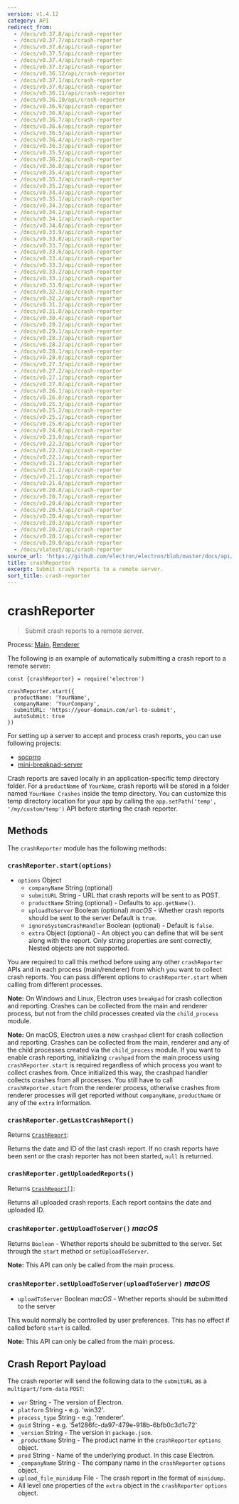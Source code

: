 ```yaml
---
version: v1.4.12
category: API
redirect_from:
  - /docs/v0.37.8/api/crash-reporter
  - /docs/v0.37.7/api/crash-reporter
  - /docs/v0.37.6/api/crash-reporter
  - /docs/v0.37.5/api/crash-reporter
  - /docs/v0.37.4/api/crash-reporter
  - /docs/v0.37.3/api/crash-reporter
  - /docs/v0.36.12/api/crash-reporter
  - /docs/v0.37.1/api/crash-reporter
  - /docs/v0.37.0/api/crash-reporter
  - /docs/v0.36.11/api/crash-reporter
  - /docs/v0.36.10/api/crash-reporter
  - /docs/v0.36.9/api/crash-reporter
  - /docs/v0.36.8/api/crash-reporter
  - /docs/v0.36.7/api/crash-reporter
  - /docs/v0.36.6/api/crash-reporter
  - /docs/v0.36.5/api/crash-reporter
  - /docs/v0.36.4/api/crash-reporter
  - /docs/v0.36.3/api/crash-reporter
  - /docs/v0.35.5/api/crash-reporter
  - /docs/v0.36.2/api/crash-reporter
  - /docs/v0.36.0/api/crash-reporter
  - /docs/v0.35.4/api/crash-reporter
  - /docs/v0.35.3/api/crash-reporter
  - /docs/v0.35.2/api/crash-reporter
  - /docs/v0.34.4/api/crash-reporter
  - /docs/v0.35.1/api/crash-reporter
  - /docs/v0.34.3/api/crash-reporter
  - /docs/v0.34.2/api/crash-reporter
  - /docs/v0.34.1/api/crash-reporter
  - /docs/v0.34.0/api/crash-reporter
  - /docs/v0.33.9/api/crash-reporter
  - /docs/v0.33.8/api/crash-reporter
  - /docs/v0.33.7/api/crash-reporter
  - /docs/v0.33.6/api/crash-reporter
  - /docs/v0.33.4/api/crash-reporter
  - /docs/v0.33.3/api/crash-reporter
  - /docs/v0.33.2/api/crash-reporter
  - /docs/v0.33.1/api/crash-reporter
  - /docs/v0.33.0/api/crash-reporter
  - /docs/v0.32.3/api/crash-reporter
  - /docs/v0.32.2/api/crash-reporter
  - /docs/v0.31.2/api/crash-reporter
  - /docs/v0.31.0/api/crash-reporter
  - /docs/v0.30.4/api/crash-reporter
  - /docs/v0.29.2/api/crash-reporter
  - /docs/v0.29.1/api/crash-reporter
  - /docs/v0.28.3/api/crash-reporter
  - /docs/v0.28.2/api/crash-reporter
  - /docs/v0.28.1/api/crash-reporter
  - /docs/v0.28.0/api/crash-reporter
  - /docs/v0.27.3/api/crash-reporter
  - /docs/v0.27.2/api/crash-reporter
  - /docs/v0.27.1/api/crash-reporter
  - /docs/v0.27.0/api/crash-reporter
  - /docs/v0.26.1/api/crash-reporter
  - /docs/v0.26.0/api/crash-reporter
  - /docs/v0.25.3/api/crash-reporter
  - /docs/v0.25.2/api/crash-reporter
  - /docs/v0.25.1/api/crash-reporter
  - /docs/v0.25.0/api/crash-reporter
  - /docs/v0.24.0/api/crash-reporter
  - /docs/v0.23.0/api/crash-reporter
  - /docs/v0.22.3/api/crash-reporter
  - /docs/v0.22.2/api/crash-reporter
  - /docs/v0.22.1/api/crash-reporter
  - /docs/v0.21.3/api/crash-reporter
  - /docs/v0.21.2/api/crash-reporter
  - /docs/v0.21.1/api/crash-reporter
  - /docs/v0.21.0/api/crash-reporter
  - /docs/v0.20.8/api/crash-reporter
  - /docs/v0.20.7/api/crash-reporter
  - /docs/v0.20.6/api/crash-reporter
  - /docs/v0.20.5/api/crash-reporter
  - /docs/v0.20.4/api/crash-reporter
  - /docs/v0.20.3/api/crash-reporter
  - /docs/v0.20.2/api/crash-reporter
  - /docs/v0.20.1/api/crash-reporter
  - /docs/v0.20.0/api/crash-reporter
  - /docs/vlatest/api/crash-reporter
source_url: 'https://github.com/electron/electron/blob/master/docs/api/crash-reporter.md'
title: crashReporter
excerpt: Submit crash reports to a remote server.
sort_title: crash-reporter
---
```

# crashReporter

> Submit crash reports to a remote server.

Process: [Main]({{site.baseurl}}/docs/tutorial/quick-start#main-process), [Renderer]({{site.baseurl}}/docs/tutorial/quick-start#renderer-process)

The following is an example of automatically submitting a crash report to a remote server:

    const {crashReporter} = require('electron')

    crashReporter.start({
      productName: 'YourName',
      companyName: 'YourCompany',
      submitURL: 'https://your-domain.com/url-to-submit',
      autoSubmit: true
    })

For setting up a server to accept and process crash reports, you can use following projects:

*   [socorro](https://github.com/mozilla/socorro)
*   [mini-breakpad-server](https://github.com/electron/mini-breakpad-server)

Crash reports are saved locally in an application-specific temp directory folder. For a `productName` of `YourName`, crash reports will be stored in a folder named `YourName Crashes` inside the temp directory. You can customize this temp directory location for your app by calling the `app.setPath('temp', '/my/custom/temp')` API before starting the crash reporter.

## Methods

The `crashReporter` module has the following methods:

### `crashReporter.start(options)`

*   `options` Object
    *   `companyName` String (optional)
    *   `submitURL` String - URL that crash reports will be sent to as POST.
    *   `productName` String (optional) - Defaults to `app.getName()`.
    *   `uploadToServer` Boolean (optional) _macOS_ - Whether crash reports should be sent to the server Default is `true`.
    *   `ignoreSystemCrashHandler` Boolean (optional) - Default is `false`.
    *   `extra` Object (optional) - An object you can define that will be sent along with the report. Only string properties are sent correctly, Nested objects are not supported.

You are required to call this method before using any other `crashReporter` APIs and in each process (main/renderer) from which you want to collect crash reports. You can pass different options to `crashReporter.start` when calling from different processes.

**Note:** On Windows and Linux, Electron uses `breakpad` for crash collection and reporting. Crashes can be collected from the main and renderer process, but not from the child processes created via the `child_process` module.

**Note:** On macOS, Electron uses a new `crashpad` client for crash collection and reporting. Crashes can be collected from the main, renderer and any of the child processes created via the `child_process` module. If you want to enable crash reporting, initializing `crashpad` from the main process using `crashReporter.start` is required regardless of which process you want to collect crashes from. Once initialized this way, the crashpad handler collects crashes from all processes. You still have to call `crashReporter.start` from the renderer process, otherwise crashes from renderer processes will get reported without `companyName`, `productName` or any of the `extra` information.

### `crashReporter.getLastCrashReport()`

Returns [`CrashReport`]({{site.baseurl}}/docs/api/structures/crash-report):

Returns the date and ID of the last crash report. If no crash reports have been sent or the crash reporter has not been started, `null` is returned.

### `crashReporter.getUploadedReports()`

Returns [`CrashReport[]`]({{site.baseurl}}/docs/api/structures/crash-report):

Returns all uploaded crash reports. Each report contains the date and uploaded ID.

### `crashReporter.getUploadToServer()` _macOS_

Returns `Boolean` - Whether reports should be submitted to the server. Set through the `start` method or `setUploadToServer`.

**Note:** This API can only be called from the main process.

### `crashReporter.setUploadToServer(uploadToServer)` _macOS_

*   `uploadToServer` Boolean _macOS_ - Whether reports should be submitted to the server

This would normally be controlled by user preferences. This has no effect if called before `start` is called.

**Note:** This API can only be called from the main process.

## Crash Report Payload

The crash reporter will send the following data to the `submitURL` as a `multipart/form-data` `POST`:

*   `ver` String - The version of Electron.
*   `platform` String - e.g. 'win32'.
*   `process_type` String - e.g. 'renderer'.
*   `guid` String - e.g. '5e1286fc-da97-479e-918b-6bfb0c3d1c72'
*   `_version` String - The version in `package.json`.
*   `_productName` String - The product name in the `crashReporter` `options` object.
*   `prod` String - Name of the underlying product. In this case Electron.
*   `_companyName` String - The company name in the `crashReporter` `options` object.
*   `upload_file_minidump` File - The crash report in the format of `minidump`.
*   All level one properties of the `extra` object in the `crashReporter` `options` object.
